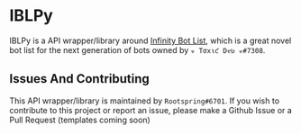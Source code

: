 # IBLPy

IBLPy is a API wrapper/library around [Infinity Bot List](https://infinitybots.xyz), which is a great novel bot list for the next generation of bots owned by ``☣ Tσxιƈ Dҽʋ ☣#7308``.

## Issues And Contributing

This API wrapper/library is maintained by ``Rootspring#6701``. If you wish to contribute to this project or report an issue, please make a Github Issue or a Pull Request (templates coming soon)
